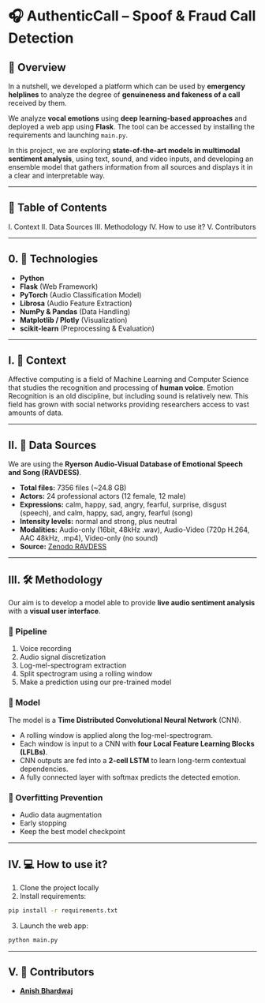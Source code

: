 # 🎧 AuthenticCall – Spoof & Fraud Call Detection

## 📌 Overview

In a nutshell, we developed a platform which can be used by **emergency helplines** to analyze the degree of **genuineness and fakeness of a call** received by them.

We analyze **vocal emotions** using **deep learning-based approaches** and deployed a web app using **Flask**.
The tool can be accessed by installing the requirements and launching `main.py`.

In this project, we are exploring **state-of-the-art models in multimodal sentiment analysis**, using text, sound, and video inputs, and developing an ensemble model that gathers information from all sources and displays it in a clear and interpretable way.

---

## 📑 Table of Contents

I. Context
II. Data Sources
III. Methodology
IV. How to use it?
V. Contributors

---

## 0. 🚀 Technologies

* **Python**
* **Flask** (Web Framework)
* **PyTorch** (Audio Classification Model)
* **Librosa** (Audio Feature Extraction)
* **NumPy & Pandas** (Data Handling)
* **Matplotlib / Plotly** (Visualization)
* **scikit-learn** (Preprocessing & Evaluation)

---

## I. 📖 Context

Affective computing is a field of Machine Learning and Computer Science that studies the recognition and processing of **human voice**.
Emotion Recognition is an old discipline, but including sound is relatively new. This field has grown with social networks providing researchers access to vast amounts of data.

---

## II. 📂 Data Sources

We are using the **Ryerson Audio-Visual Database of Emotional Speech and Song (RAVDESS)**.

* **Total files:** 7356 files (~24.8 GB)
* **Actors:** 24 professional actors (12 female, 12 male)
* **Expressions:** calm, happy, sad, angry, fearful, surprise, disgust (speech), and calm, happy, sad, angry, fearful (song)
* **Intensity levels:** normal and strong, plus neutral
* **Modalities:** Audio-only (16bit, 48kHz .wav), Audio-Video (720p H.264, AAC 48kHz, .mp4), Video-only (no sound)
* **Source:** [Zenodo RAVDESS](https://zenodo.org/record/1188976#.XCx-tc9KhQI)

---

## III. 🛠 Methodology

Our aim is to develop a model able to provide **live audio sentiment analysis** with a **visual user interface**.

### 🔹 Pipeline

1. Voice recording
2. Audio signal discretization
3. Log-mel-spectrogram extraction
4. Split spectrogram using a rolling window
5. Make a prediction using our pre-trained model

### 🔹 Model

The model is a **Time Distributed Convolutional Neural Network** (CNN).

* A rolling window is applied along the log-mel-spectrogram.
* Each window is input to a CNN with **four Local Feature Learning Blocks (LFLBs)**.
* CNN outputs are fed into a **2-cell LSTM** to learn long-term contextual dependencies.
* A fully connected layer with softmax predicts the detected emotion.

### 🔹 Overfitting Prevention

* Audio data augmentation
* Early stopping
* Keep the best model checkpoint

---

## IV. 💻 How to use it?

1. Clone the project locally
2. Install requirements:

```bash
pip install -r requirements.txt
```

3. Launch the web app:

```bash
python main.py
```

---

## V. 🤝 Contributors

* **[Anish Bhardwaj](https://github.com/21Ani)**
